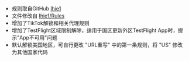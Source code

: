 * 规则取自GitHub [lhie1](https://github.com/lhie1/Rules/tree/master)
* 文件修改自 [lhie1/Rules](https://raw.githubusercontent.com/lhie1/Rules/master/Shadowrocket/Complete.conf)
* 增加了TikTok解锁和相关代理规则
* 增加了TestFlight区域限制解除，适用于国区更新外区TestFlight App时，提示"App不可用"问题
* 默认解锁美国地区，可自行更改 "URL重写" 中的第一条规则，将 "US" 修改为其他国家代码
